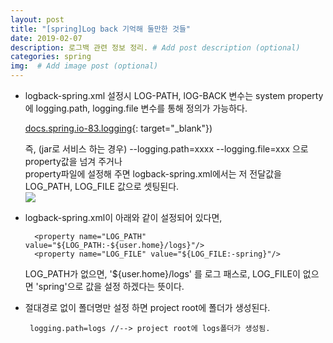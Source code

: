 ```yaml
---
layout: post
title: "[spring]Log back 기억해 둘만한 것들"
date: 2019-02-07
description: 로그백 관련 정보 정리. # Add post description (optional)
categories: spring
img:  # Add image post (optional)
---
```

* logback-spring.xml 설정시 LOG-PATH, lOG-BACK 변수는 system property에 logging.path, logging.file 변수를 통해 정의가 가능하다.  

  [docs.spring.io-83.logging](https://docs.spring.io/spring-boot/docs/current/reference/html/howto-logging.html#howto-configure-logback-for-logging){: target="_blank"})  

  즉, (jar로 서비스 하는 경우) --logging.path=xxxx --logging.file=xxx 으로 property값을 넘겨 주거나  
  property파일에 설정해 주면 logback-spring.xml에서는 저 전달값을 LOG_PATH, LOG_FILE 값으로 셋팅된다.  
  <img src="{{site.baseurl}}/assets/img/spring/logging.png">  

* logback-spring.xml이 아래와 같이 설정되어 있다면,  
  ~~~
    <property name="LOG_PATH" value="${LOG_PATH:-${user.home}/logs}"/>
    <property name="LOG_FILE" value="${LOG_FILE:-spring}"/>
  ~~~  
  LOG_PATH가 없으면, '${user.home}/logs' 를 로그 패스로, LOG_FILE이 없으면 'spring'으로 값을 설정 하겠다는 뜻이다.  

* 절대경로 없이 폴더명만 설정 하면 project root에 폴더가 생성된다.  
  ~~~
   logging.path=logs //--> project root에 logs폴더가 생성됨.
  ~~~
